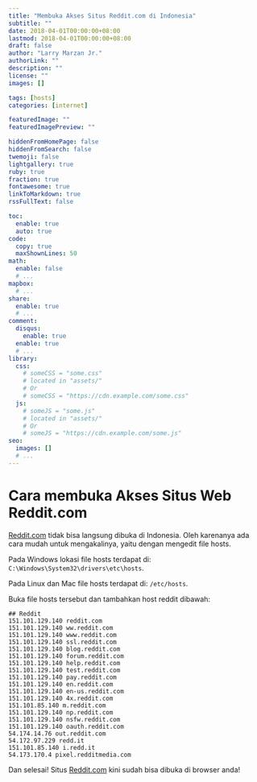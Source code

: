 ```yaml
---
title: "Membuka Akses Situs Reddit.com di Indonesia"
subtitle: ""
date: 2018-04-01T00:00:00+08:00
lastmod: 2018-04-01T00:00:00+08:00
draft: false 
author: "Larry Marzan Jr."
authorLink: ""
description: ""
license: ""
images: []

tags: [hosts]
categories: [internet]

featuredImage: ""
featuredImagePreview: ""

hiddenFromHomePage: false
hiddenFromSearch: false
twemoji: false
lightgallery: true
ruby: true
fraction: true
fontawesome: true
linkToMarkdown: true
rssFullText: false

toc:
  enable: true
  auto: true
code:
  copy: true
  maxShownLines: 50
math:
  enable: false
  # ...
mapbox:
  # ...
share:
  enable: true
  # ...
comment:
  disqus:
    enable: true
  enable: true
  # ...
library:
  css:
    # someCSS = "some.css"
    # located in "assets/"
    # Or
    # someCSS = "https://cdn.example.com/some.css"
  js:
    # someJS = "some.js"
    # located in "assets/"
    # Or
    # someJS = "https://cdn.example.com/some.js"
seo:
  images: []
  # ...
---
```


# Cara membuka Akses Situs Web Reddit.com
[Reddit.com](https://www.reddit.com/) tidak bisa langsung dibuka di Indonesia. Oleh karenanya ada cara mudah untuk mengakalinya, yaitu dengan mengedit file hosts.

Pada Windows lokasi file hosts terdapat di: `C:\Windows\System32\drivers\etc\hosts`.

Pada Linux dan Mac file hosts terdapat di: `/etc/hosts`.

Buka file hosts tersebut dan tambahkan host reddit dibawah:
```
## Reddit
151.101.129.140 reddit.com
151.101.129.140 ww.reddit.com
151.101.129.140 www.reddit.com
151.101.129.140 ssl.reddit.com
151.101.129.140 blog.reddit.com
151.101.129.140 forum.reddit.com
151.101.129.140 help.reddit.com
151.101.129.140 test.reddit.com
151.101.129.140 pay.reddit.com
151.101.129.140 en.reddit.com
151.101.129.140 en-us.reddit.com
151.101.129.140 4x.reddit.com
151.101.85.140 m.reddit.com
151.101.129.140 np.reddit.com
151.101.129.140 nsfw.reddit.com
151.101.129.140 oauth.reddit.com
54.174.14.76 out.reddit.com
54.172.97.229 redd.it
151.101.85.140 i.redd.it
54.173.170.4 pixel.redditmedia.com
```
Dan selesai! Situs [Reddit.com](https://www.reddit.com/) kini sudah bisa dibuka di browser anda!
